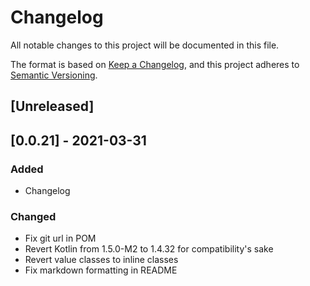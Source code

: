# Changelog
All notable changes to this project will be documented in this file.

The format is based on [Keep a Changelog](https://keepachangelog.com/en/1.0.0/),
and this project adheres to [Semantic Versioning](https://semver.org/spec/v2.0.0.html).

## [Unreleased]

## [0.0.21] - 2021-03-31
### Added
- Changelog

### Changed
- Fix git url in POM
- Revert Kotlin from 1.5.0-M2 to 1.4.32 for compatibility's sake
- Revert value classes to inline classes  
- Fix markdown formatting in README
